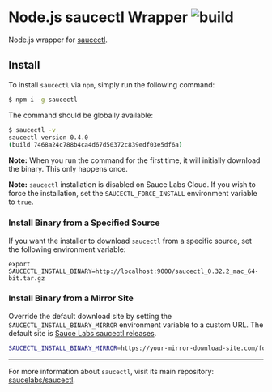 Node.js saucectl Wrapper ![build](https://github.com/saucelabs/node-saucectl/workflows/saucectl%20pipeline/badge.svg)
========================

Node.js wrapper for [saucectl](https://github.com/saucelabs/saucectl).

## Install

To install `saucectl` via `npm`, simply run the following command:

```sh
$ npm i -g saucectl
```

The command should be globally available:

```sh
$ saucectl -v
saucectl version 0.4.0
(build 7468a24c788b4ca4d67d50372c839edf03e5df6a)
```

__Note:__ When you run the command for the first time, it will initially download the binary. This only happens once.

__Note:__ `saucectl` installation is disabled on Sauce Labs Cloud. If you wish to force the installation, set the `SAUCECTL_FORCE_INSTALL` environment variable to `true`.

### Install Binary from a Specified Source

If you want the installer to download `saucectl` from a specific source, set the following environment variable:

```
export SAUCECTL_INSTALL_BINARY=http://localhost:9000/saucectl_0.32.2_mac_64-bit.tar.gz
```

### Install Binary from a Mirror Site

Override the default download site by setting the `SAUCECTL_INSTALL_BINARY_MIRROR` environment variable to a custom URL. The default site is [Sauce Labs saucectl releases](https://github.com/saucelabs/saucectl/releases/download).

```bash
SAUCECTL_INSTALL_BINARY_MIRROR=https://your-mirror-download-site.com/foo/bar npm i -g saucectl
```

---

For more information about `saucectl`, visit its main repository: [saucelabs/saucectl](https://github.com/saucelabs/saucectl).

